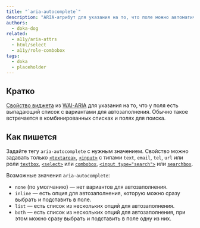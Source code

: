 ```yaml
---
title: "`aria-autocomplete`"
description: "ARIA-атрибут для указания на то, что поле можно автоматически заполнить."
authors:
  - doka-dog
related:
  - a11y/aria-attrs
  - html/select
  - a11y/role-combobox
tags:
  - doka
  - placeholder
---
```


## Кратко

[Свойство виджета](/a11y/aria-attrs/#atributy-vidzhetov) из [WAI-ARIA](/a11y/aria-intro/#specifikaciya) для указания на то, что у поля есть выпадающий список с вариантами для автозаполнения. Обычно такое встречается в комбинированных списках и полях для поиска.

## Как пишется

Задайте тегу `aria-autocomplete` с нужным значением. Свойство можно задавать только [`<textarea>`](/html/textarea/), [`<input>`](/html/input/) с типами `text`, `email`, `tel`, `url` или роли [`textbox`](/a11y/role-textbox/), [`<select>`](/html/select/) или [`combobox`](/a11y/role-combobox/), [`<input type="search">`](/html/input/#type) или [`searchbox`](/a11y/role-searchbox/).

Возможные значения `aria-autocomplete`:

- `none` (по умолчанию) — нет вариантов для автозаполнения.
- `inline` — есть опция для автозаполнения, которую можно сразу выбрать и подставить в поле.
- `list` — есть список из нескольких опций для автозаполнения.
- `both` — есть список из нескольких опций для автозаполнения, при этом можно сразу выбрать и подставить в поле одну из них.
